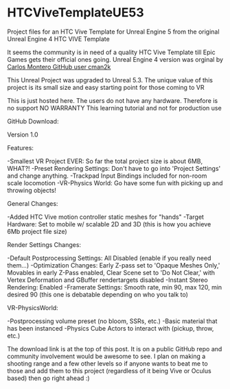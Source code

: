# HTCViveTemplateUE53
Project files for an HTC Vive Template for Unreal Engine 5 from the original Unreal Engine 4
HTC VIVE Template 

It seems the community is in need of a quality HTC Vive Template till Epic Games gets their official ones going.
Unreal Engine 4 version was orginal by [Carlos Montero GitHub user cman2k](https://github.com/cman2k/HTCViveTemplate-UE4)

This Unreal Project was upgraded to Unreal 5.3. The unique value of this project is its small size and easy starting point for those coming to VR

This is just hosted here. The users do not have any hardware. Therefore is no support
NO WARRANTY This learning tutorial and not for production use

GitHub Download: 

Version 1.0

Features:

-Smallest VR Project EVER: So far the total project size is about 6MB, WHAT?!
-Preset Rendering Settings: Don't have to go into 'Project Settings' and change anything.
-Trackpad Input Bindings included for non-room scale locomotion
-VR-Physics World: Go have some fun with picking up and throwing objects!


General Changes:

-Added HTC Vive motion controller static meshes for "hands"
-Target Hardware: Set to mobile w/ scalable 2D and 3D (this is how you achieve 6Mb project file size)

Render Settings Changes:

-Default Postprocessing Settings: All Disabled (enable if you really need them...)
-Optimization Changes: Early Z-pass set to 'Opaque Meshes Only,' Movables in early Z-Pass enabled, Clear Scene set to 'Do Not Clear,' with Vertex Deformation and GBuffer rendertargets disabled
-Instant Stereo Rendering: Enabled
-Framerate Settings: Smooth rate, min 90, max 120, min desired 90 (this one is debatable depending on who you talk to)

VR-PhysicsWorld:

-Postprocessing volume preset (no bloom, SSRs, etc.)
-Basic material that has been instanced
-Physics Cube Actors to interact with (pickup, throw, etc.)


The download link is at the top of this post. It is on a public GitHub repo and community involvement would be awesome to see. I plan on making a shooting range and a few other levels so if anyone wants to beat me to those and add them to this project (regardless of it being Vive or Oculus based) then go right ahead :)

